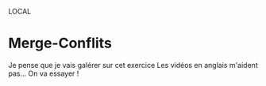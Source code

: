 LOCAL

# Merge-Conflits

Je pense que je vais galérer sur cet exercice
Les vidéos en anglais m'aident pas...
On va essayer !
